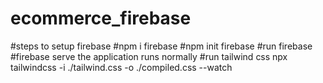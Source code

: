 # ecommerce_firebase
#steps to setup firebase 
#npm i firebase
#npm init firebase 
#run firebase 
#firebase serve 
the application runs normally
#run tailwind css 
npx tailwindcss -i ./tailwind.css -o ./compiled.css --watch
